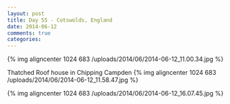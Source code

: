 ```yaml
---
layout: post
title: Day 55 - Cotswolds, England
date: 2014-06-12
comments: true
categories: 
---
```

{% img aligncenter 1024 683 /uploads/2014/06/2014-06-12_11.00.34.jpg %}

Thatched Roof house in Chipping Campden
{% img aligncenter 1024 683 /uploads/2014/06/2014-06-12_11.58.47.jpg %}

{% img aligncenter 1024 683 /uploads/2014/06/2014-06-12_16.07.45.jpg %}
